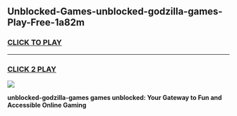 
## Unblocked-Games-unblocked-godzilla-games-Play-Free-1a82m
<h3>
<a href="https://premium76.site?title=unblocked-godzilla-games&ref=15A">CLICK TO PLAY</a></h3>
<hr>

<h3>
<a href="https://premium76.site?title=unblocked-godzilla-games&ref=15A">CLICK 2 PLAY</a>
  
</h3>

<a href="https://premium76.site?title=unblocked-godzilla-games&ref=15A"><img src="https://clearcache.store/games.png"></a>


**unblocked-godzilla-games games unblocked: Your Gateway to Fun and Accessible Online Gaming**
